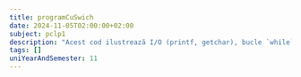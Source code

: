 ```yaml
---
title: programCuSwich
date: 2024-11-05T02:00:00+02:00
subject: pclp1
description: "Acest cod ilustrează I/O (printf, getchar), bucle `while` și structura decizională `switch`. Utilizează `tolower` pentru procesarea intrării caracterelor, creând un meniu interactiv."
tags: []
uniYearAndSemester: 11
---
```


